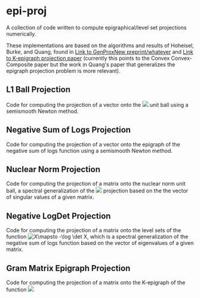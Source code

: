# epi-proj
A collection of code written to compute epigraphical/level set projections numerically.

These implementations are based on the algorithms and results of Hoheisel, Burke, and Quang, found in [Link to GenProxNew preprint/whatever](https://math.mcgill.ca/hoheisel/) and [Link to K-epigraph projection paper](https://www.math.mcgill.ca/hoheisel/composite_conjugate.pdf) (currently this points to the Convex Convex-Composite paper but the work in Quang's paper that generalizes the epigraph projection problem is more relevant).

## L1 Ball Projection
Code for computing the projection of a vector onto the <img src="https://render.githubusercontent.com/render/math?math=l_1"> unit ball using a semismooth Newton method. 

## Negative Sum of Logs Projection
Code for computing the projection of a vector onto the epigraph of the negative sum of logs function using a semismooth Newton method.

## Nuclear Norm Projection
Code for computing the projection of a matrix onto the nuclear norm unit ball, a spectral generalization of the <img src="https://render.githubusercontent.com/render/math?math=l_1"> projection based on the the vector of singular values of a given matrix.

## Negative LogDet Projection
Code for computing the projection of a matrix onto the level sets of the function <img src="https://latex.codecogs.com/svg.latex?X\mapsto&space;-\log&space;\det&space;X" title="X\mapsto -\log \det X" />, which is a spectral generalization of the negative sum of logs function based on the vector of eigenvalues of a given matrix.

## Gram Matrix Epigraph Projection
Code for computing the projection of a matrix onto the K-epigraph of the function <img src="https://render.githubusercontent.com/render/math?math=X \mapsto X^TX">
